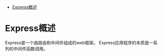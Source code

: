 
<!-- @import "[TOC]" {cmd="toc" depthFrom=1 depthTo=6 orderedList=false} -->

<!-- code_chunk_output -->

* [Express概述](#express概述)

<!-- /code_chunk_output -->

# Express概述
Express是一个由路由和中间件组成的web框架。
Express应用程序的本质是一系列的中间件函数调用。